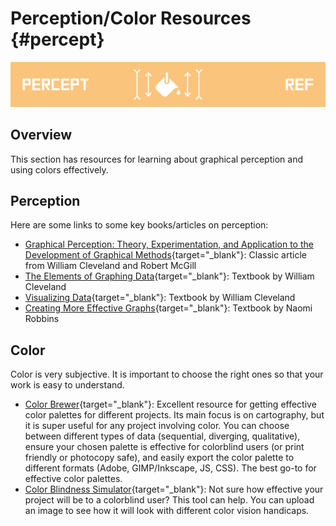 # Perception/Color Resources {#percept}

![](images/banners/banner_percept.png)

## Overview

This section has resources for learning about graphical perception and using colors effectively. 

## Perception

Here are some links to some key books/articles on perception:

- [Graphical Perception: Theory, Experimentation, and Application to the Development of Graphical Methods](https://www.jstor.org/stable/2288400){target="_blank"}: Classic article from William Cleveland and Robert McGill
- [The Elements of Graphing Data](https://clio.columbia.edu/catalog/SCSB-8519758){target="_blank"}: Textbook by William Cleveland
- [
Visualizing Data](https://clio.columbia.edu/catalog/SCSB-1389825){target="_blank"}: Textbook by William Cleveland
- [Creating More Effective Graphs](https://clio.columbia.edu/catalog/SCSB-8519758){target="_blank"}: Textbook by Naomi Robbins

## Color

Color is very subjective. It is important to choose the right ones so that your work is easy to understand.

- [Color Brewer](http://colorbrewer2.org/){target="_blank"}: Excellent resource for getting effective color palettes for different projects. Its main focus is on cartography, but it is super useful for any project involving color. You can choose between different types of data (sequential, diverging, qualitative), ensure your chosen palette is effective for colorblind users (or print friendly or photocopy safe), and easily export the color palette to different formats (Adobe, GIMP/Inkscape, JS, CSS). The best go-to for effective color palettes. 
- [Color Blindness Simulator](http://colorbrewer2.org/){target="_blank"}: Not sure how effective your project will be to a colorblind user? This tool can help. You can upload an image to see how it will look with different color vision handicaps.





